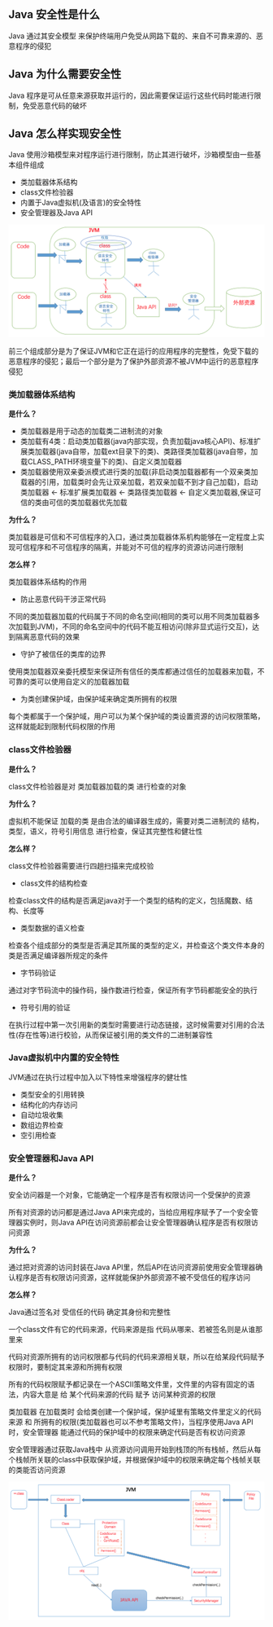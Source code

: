 ## Java 安全性是什么

Java 通过其安全模型 来保护终端用户免受从网路下载的、来自不可靠来源的、恶意程序的侵犯

## Java 为什么需要安全性

Java 程序是可从任意来源获取并运行的，因此需要保证运行这些代码时能进行限制，免受恶意代码的破坏

## Java 怎么样实现安全性

Java 使用沙箱模型来对程序运行进行限制，防止其进行破坏，沙箱模型由一些基本组件组成

* 类加载器体系结构
* class文件检验器
* 内置于Java虚拟机(及语言)的安全特性
* 安全管理器及Java API

![alt text](./Java_security.png)

前三个组成部分是为了保证JVM和它正在运行的应用程序的完整性，免受下载的恶意程序的侵犯；最后一个部分是为了保护外部资源不被JVM中运行的恶意程序侵犯

### 类加载器体系结构

**是什么？**

* 类加载器是用于动态的加载类二进制流的对象
* 类加载有4类：启动类加载器(java内部实现，负责加载java核心API)、标准扩展类加载器(java自带，加载ext目录下的类)、类路径类加载器(java自带，加载CLASS_PATH环境变量下的类)、自定义类加载器
* 类加载器使用双亲委派模式进行类的加载(非启动类加载器都有一个双亲类加载器的引用，加载类时会先让双亲加载，若双亲加载不到才自己加载)，启动类加载器 <- 标准扩展类加载器 <- 类路径类加载器 <- 自定义类加载器,保证可信的类由可信的类加载器优先加载

**为什么？**

类加载器是可信和不可信程序的入口，通过类加载器体系机构能够在一定程度上实现可信程序和不可信程序的隔离，并能对不可信的程序的资源访问进行限制

**怎么样？**

类加载器体系结构的作用

* 防止恶意代码干涉正常代码

不同的类加载器加载的代码属于不同的命名空间(相同的类可以用不同类加载器多次加载到JVM)，不同的命名空间中的代码不能互相访问(除非显式运行交互)，达到隔离恶意代码的效果

* 守护了被信任的类库的边界

使用类加载器双亲委托模型来保证所有信任的类库都通过信任的加载器来加载，不可靠的类可以使用自定义的加载器加载

* 为类创建保护域，由保护域来确定类所拥有的权限

每个类都属于一个保护域，用户可以为某个保护域的类设置资源的访问权限策略，这样就能起到限制代码权限的作用

### class文件检验器

**是什么？**

class文件检验器是对 类加载器加载的类 进行检查的对象

**为什么？**

虚拟机不能保证 加载的类 是由合法的编译器生成的，需要对类二进制流的 结构，类型，语义，符号引用信息 进行检查，保证其完整性和健壮性

**怎么样？**

class文件检验器需要进行四趟扫描来完成校验

* class文件的结构检查

检查class文件的结构是否满足java对于一个类型的结构的定义，包括魔数、结构、长度等

* 类型数据的语义检查

检查各个组成部分的类型是否满足其所属的类型的定义，并检查这个类文件本身的类是否满足编译器所规定的条件

* 字节码验证

通过对字节码流中的操作码，操作数进行检查，保证所有字节码都能安全的执行

* 符号引用的验证

在执行过程中第一次引用新的类型时需要进行动态链接，这时候需要对引用的合法性(存在性等)进行校验，从而保证被引用的类文件的二进制兼容性

### Java虚拟机中内置的安全特性

JVM通过在执行过程中加入以下特性来增强程序的健壮性

* 类型安全的引用转换
* 结构化的内存访问
* 自动垃圾收集
* 数组边界检查
* 空引用检查

### 安全管理器和Java API

**是什么？**

安全访问器是一个对象，它能确定一个程序是否有权限访问一个受保护的资源

所有对资源的访问都是通过Java API来完成的，当给应用程序赋予了一个安全管理器实例时，则Java API在访问资源前都会让安全管理器确认程序是否有权限访问资源

**为什么？**

通过把对资源的访问封装在Java API里，然后API在访问资源前使用安全管理器确认程序是否有权限访问资源，这样就能保护外部资源不被不受信任的程序访问

**怎么样？**

Java通过签名对 受信任的代码 确定其身份和完整性

一个class文件有它的代码来源，代码来源是指 代码从哪来、若被签名则是从谁那里来

代码对资源所拥有的访问权限都与代码的代码来源相关联，所以在给某段代码赋予权限时，要制定其来源和所拥有权限

所有的代码权限赋予都记录在一个ASCII策略文件里，文件里的内容有固定的语法，内容大意是 给 某个代码来源的代码 赋予 访问某种资源的权限

类加载器 在加载类时 会给类创建一个保护域，保护域里有策略文件里定义的代码来源 和 所拥有的权限(类加载器也可以不参考策略文件)，当程序使用Java API时，安全管理器 能通过代码的保护域中的权限来确定代码是否有权访问资源

安全管理器通过获取Java栈中 从资源访问调用开始到栈顶的所有栈帧，然后从每个栈帧所关联的class中获取保护域，并根据保护域中的权限来确定每个栈帧关联的类能否访问资源

![alt text](./java_access_permision_check.png)